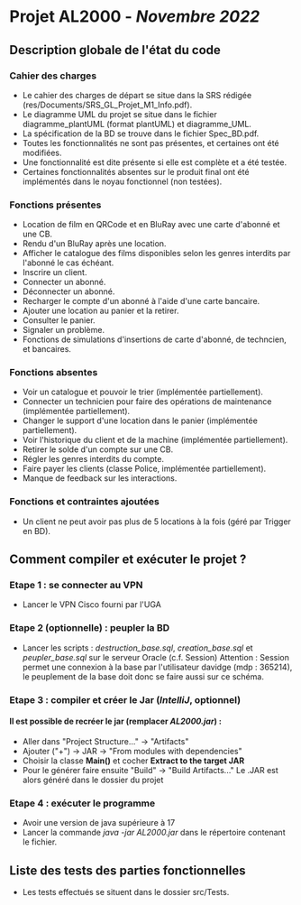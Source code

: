 # Projet AL2000 - *Novembre 2022*
## Description globale de l'état du code
### Cahier des charges
* Le cahier des charges de départ se situe dans la SRS rédigée (res/Documents/SRS_GL_Projet_M1_Info.pdf).
* Le diagramme UML du projet se situe dans le fichier diagramme_plantUML (format plantUML) et diagramme_UML.
* La spécification de la BD se trouve dans le fichier Spec_BD.pdf.
* Toutes les fonctionnalités ne sont pas présentes, et certaines ont été modifiées.
* Une fonctionnalité est dite présente si elle est complète et a été testée.
* Certaines fonctionnalités absentes sur le produit final ont été implémentés dans le noyau fonctionnel (non testées).
### Fonctions présentes
* Location de film en QRCode et en BluRay avec une carte d'abonné et une CB.
* Rendu d'un BluRay après une location.
* Afficher le catalogue des films disponibles selon les genres interdits par l'abonné le cas échéant.
* Inscrire un client.
* Connecter un abonné.
* Déconnecter un abonné.
* Recharger le compte d'un abonné à l'aide d'une carte bancaire.
* Ajouter une location au panier et la retirer.
* Consulter le panier.
* Signaler un problème.
* Fonctions de simulations d'insertions de carte d'abonné, de techncien, et bancaires.
### Fonctions absentes
* Voir un catalogue et pouvoir le trier (implémentée partiellement).
* Connecter un technicien pour faire des opérations de maintenance (implémentée partiellement).
* Changer le support d'une location dans le panier (implémentée partiellement).
* Voir l'historique du client et de la machine (implémentée partiellement).
* Retirer le solde d'un compte sur une CB.
* Régler les genres interdits du compte.
* Faire payer les clients (classe Police, implémentée partiellement).
* Manque de feedback sur les interactions.
### Fonctions et contraintes ajoutées
* Un client ne peut avoir pas plus de 5 locations à la fois (géré par Trigger en BD).
## Comment compiler et exécuter le projet ?
### Etape 1 : se connecter au VPN
- Lancer le VPN Cisco fourni par l'UGA
### Etape 2 (optionnelle) : peupler la BD
- Lancer les scripts : *destruction_base.sql*, *creation_base.sql* et *peupler_base.sql* sur le serveur Oracle (c.f. Session)
Attention : Session permet une connexion à la base par l'utilisateur davidge (mdp : 365214), le peuplement de la base doit donc se faire aussi sur ce schéma.
### Etape 3 : compiler et créer le Jar (*IntelliJ*, optionnel)
#### Il est possible de recréer le jar (remplacer *AL2000.jar*) :
* Aller dans "Project Structure..." -> "Artifacts"
* Ajouter ("+") -> JAR -> "From modules with dependencies"
* Choisir la classe **Main()** et cocher **Extract to the target JAR**
* Pour le générer faire ensuite "Build" -> "Build Artifacts..."
Le .JAR est alors généré dans le dossier du projet
### Etape 4 : exécuter le programme
* Avoir une version de java supérieure à 17
* Lancer la commande *java -jar AL2000.jar* dans le répertoire contenant le fichier.

## Liste des tests des parties fonctionnelles
* Les tests effectués se situent dans le dossier src/Tests.